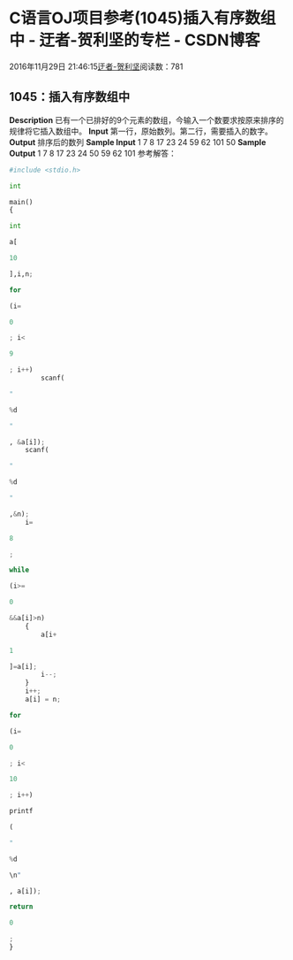 
# C语言OJ项目参考(1045)插入有序数组中 - 迂者-贺利坚的专栏 - CSDN博客

2016年11月29日 21:46:15[迂者-贺利坚](https://me.csdn.net/sxhelijian)阅读数：781



## 1045：插入有序数组中
**Description**
已有一个已排好的9个元素的数组，今输入一个数要求按原来排序的规律将它插入数组中。
**Input**
第一行，原始数列。第二行，需要插入的数字。
**Output**
排序后的数列
**Sample Input**
1 7 8 17 23 24 59 62 101
50
**Sample Output**
1
7
8
17
23
24
50
59
62
101
参考解答：
```python
#include <stdio.h>
```
```python
int
```
```python
main()
{
```
```python
int
```
```python
a[
```
```python
10
```
```python
],i,n;
```
```python
for
```
```python
(i=
```
```python
0
```
```python
; i<
```
```python
9
```
```python
; i++)
        scanf(
```
```python
"
```
```python
%d
```
```python
"
```
```python
, &a[i]);
    scanf(
```
```python
"
```
```python
%d
```
```python
"
```
```python
,&n);
    i=
```
```python
8
```
```python
;
```
```python
while
```
```python
(i>=
```
```python
0
```
```python
&&a[i]>n)
    {
        a[i+
```
```python
1
```
```python
]=a[i];
        i--;
    }
    i++;
    a[i] = n;
```
```python
for
```
```python
(i=
```
```python
0
```
```python
; i<
```
```python
10
```
```python
; i++)
```
```python
printf
```
```python
(
```
```python
"
```
```python
%d
```
```python
\n"
```
```python
, a[i]);
```
```python
return
```
```python
0
```
```python
;
}
```

